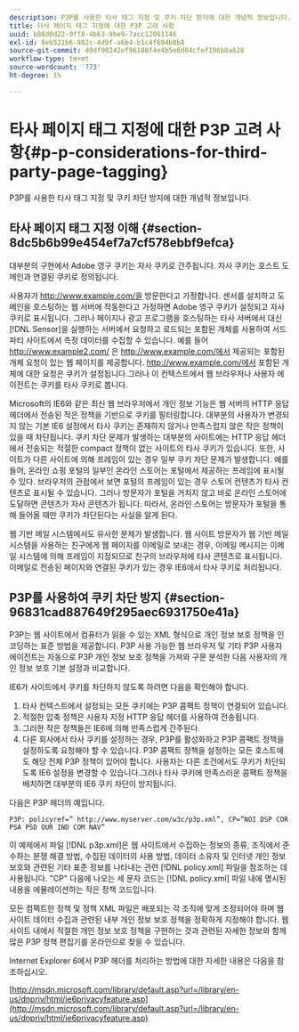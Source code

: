 ```yaml
---
description: P3P를 사용한 타사 태그 지정 및 쿠키 차단 방지에 대한 개념적 정보입니다.
title: 타사 페이지 태그 지정에 대한 P3P 고려 사항
uuid: b88d0d22-0ff8-4b63-9be9-7acc12061146
exl-id: 8eb521b6-802c-4d9f-a6b4-b1c4f694b8b8
source-git-commit: d9df90242ef96188f4e4b5e6d04cfef196b0a628
workflow-type: tm+mt
source-wordcount: '773'
ht-degree: 1%

---
```


# 타사 페이지 태그 지정에 대한 P3P 고려 사항{#p-p-considerations-for-third-party-page-tagging}

P3P를 사용한 타사 태그 지정 및 쿠키 차단 방지에 대한 개념적 정보입니다.

## 타사 페이지 태그 지정 이해 {#section-8dc5b6b99e454ef7a7cf578ebbf9efca}

대부분의 구현에서 Adobe 영구 쿠키는 자사 쿠키로 간주됩니다. 자사 쿠키는 호스트 도메인과 연결된 쿠키로 정의됩니다.

사용자가 http://www.example.com/을 방문한다고 가정합니다. 센서를 설치하고 도메인을 호스팅하는 웹 서버에 작동한다고 가정하면 Adobe 영구 쿠키가 설정되고 자사 쿠키로 표시됩니다. 그러나 페이지나 광고 프로그램을 호스팅하는 타사 서버에서 대신 [!DNL Sensor]을 실행하는 서버에서 요청하고 로드되는 포함된 개체를 사용하여 서드파티 사이트에서 측정 데이터를 수집할 수 있습니다. 예를 들어 http://www.example2.com/ 은 http://www.example.com/에서 제공되는 포함된 개체 요청이 있는 웹 페이지를 제공합니다. http://www.example.com/에서 포함된 개체에 대한 요청은 쿠키가 설정됩니다.그러나 이 컨텍스트에서 웹 브라우저나 사용자 에이전트는 쿠키를 타사 쿠키로 봅니다.

Microsoft의 IE6와 같은 최신 웹 브라우저에서 개인 정보 기능은 웹 서버의 HTTP 응답 헤더에서 전송된 작은 정책을 기반으로 쿠키를 필터링합니다. 대부분의 사용자가 변경되지 않는 기본 IE6 설정에서 타사 쿠키는 존재하지 않거나 만족스럽지 않은 작은 정책이 있을 때 차단됩니다. 쿠키 차단 문제가 발생하는 대부분의 사이트에는 HTTP 응답 헤더에서 전송되는 적절한 compact 정책이 없는 사이트의 타사 쿠키가 있습니다. 또한, 사이트가 다른 사이트에 의해 프레임이 있는 경우 일부 쿠키 차단 문제가 발생합니다. 예를 들어, 온라인 쇼핑 포털의 일부인 온라인 스토어는 포털에서 제공하는 프레임에 표시될 수 있다. 브라우저의 관점에서 보면 포털의 프레임이 있는 경우 스토어 컨텐츠가 타사 컨텐츠로 표시될 수 있습니다. 그러나 방문자가 포털을 거치지 않고 바로 온라인 스토어에 도달하면 콘텐츠가 자사 콘텐츠가 됩니다. 따라서, 온라인 스토어는 방문자가 포털을 통해 들어올 때만 쿠키가 차단된다는 사실을 알게 된다.

웹 기반 메일 시스템에서도 유사한 문제가 발생합니다. 웹 사이트 방문자가 웹 기반 메일 시스템을 사용하는 친구에게 웹 페이지를 이메일로 보내는 경우, 이메일 메시지는 이메일 시스템에 의해 프레임이 지정되므로 친구의 브라우저에 타사 콘텐츠로 표시됩니다. 이메일로 전송된 페이지와 연결된 쿠키가 있는 경우 IE6에서 타사 쿠키로 처리됩니다.

## P3P를 사용하여 쿠키 차단 방지 {#section-96831cad887649f295aec6931750e41a}

P3P는 웹 사이트에서 컴퓨터가 읽을 수 있는 XML 형식으로 개인 정보 보호 정책을 인코딩하는 표준 방법을 제공합니다. P3P 사용 가능한 웹 브라우저 및 기타 P3P 사용자 에이전트는 자동으로 P3P 개인 정보 보호 정책을 가져와 구문 분석한 다음 사용자의 개인 정보 보호 기본 설정과 비교합니다.

IE6가 사이트에서 쿠키를 차단하지 않도록 하려면 다음을 확인해야 합니다.

1. 타사 컨텍스트에서 설정되는 모든 쿠키에는 P3P 콤팩트 정책이 연결되어 있습니다.
1. 적절한 압축 정책은 사용자 지정 HTTP 응답 헤더를 사용하여 전송됩니다.
1. 그러한 작은 정책들은 IE6에 의해 만족스럽게 간주된다.
1. 다른 회사에서 타사 쿠키를 설정하는 경우, P3P를 활성화하고 P3P 콤팩트 정책을 설정하도록 요청해야 할 수 있습니다. P3P 콤팩트 정책을 설정하는 모든 호스트에도 해당 전체 P3P 정책이 있어야 합니다. 사용자는 다른 조건에서도 쿠키가 차단되도록 IE6 설정을 변경할 수 있습니다.그러나 타사 쿠키에 만족스러운 콤팩트 정책을 배치하면 대부분의 IE6 쿠키 차단이 방지됩니다.

다음은 P3P 헤더의 예입니다.

```
P3P: policyref=” http://www.myserver.com/w3c/p3p.xml”, CP=”NOI DSP COR PSA PSD OUR IND COM NAV”
```

이 예제에서 파일 [!DNL p3p.xml]은 웹 사이트에서 수집하는 정보의 종류, 조직에서 준수하는 분쟁 해결 방법, 수집된 데이터의 사용 방법, 데이터 소유자 및 인터넷 개인 정보 보호와 관련된 기타 표준 정보를 나타내는 관련 [!DNL policy.xml] 파일을 참조하는 데 사용됩니다. &quot;CP&quot; 다음에 나오는 세 문자 코드는 [!DNL policy.xml] 파일 내에 명시된 내용을 에뮬레이션하는 작은 정책 코드입니다.

모든 컴팩트한 정책 및 정책 XML 파일은 배포되는 각 조직에 맞게 조정되어야 하며 웹 사이트 데이터 수집과 관련된 내부 개인 정보 보호 정책을 정확하게 지정해야 합니다. 웹 사이트 내에서 적절한 개인 정보 보호 정책을 구현하는 것과 관련된 자세한 정보와 함께 많은 P3P 정책 편집기를 온라인으로 찾을 수 있습니다.

Internet Explorer 6에서 P3P 헤더를 처리하는 방법에 대한 자세한 내용은 다음을 참조하십시오.

[http://msdn.microsoft.com/library/default.asp?url=/library/en-us/dnpriv/html/ie6privacyfeature.asp](http://msdn.microsoft.com/library/default.asp?url=/library/en-us/dnpriv/html/ie6privacyfeature.asp)
